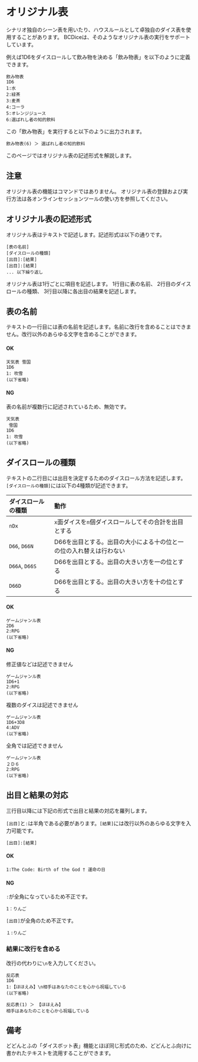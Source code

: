 # オリジナル表

シナリオ独自のシーン表を用いたり、ハウスルールとして卓独自のダイス表を使用することがあります。
BCDiceは、そのようなオリジナル表の実行をサポートしています。

例えば1D6をダイスロールして飲み物を決める「飲み物表」を以下のように定義できます。

```
飲み物表
1D6
1:水
2:緑茶
3:麦茶
4:コーラ
5:オレンジジュース
6:選ばれし者の知的飲料
```

この「飲み物表」を実行すると以下のように出力されます。

```
飲み物表(6) ＞ 選ばれし者の知的飲料
```

このページではオリジナル表の記述形式を解説します。

## 注意

オリジナル表の機能はコマンドではありません。
オリジナル表の登録および実行方法は各オンラインセッションツールの使い方を参照してください。

## オリジナル表の記述形式

オリジナル表はテキストで記述します。記述形式は以下の通りです。

```
[表の名前]
[ダイスロールの種類]
[出目]:[結果]
[出目]:[結果]
... 以下繰り返し
```

オリジナル表は1行ごとに項目を記述します。
1行目に表の名前、
2行目のダイスロールの種類、
3行目以降に各出目の結果を記述します。

## 表の名前

テキストの一行目には表の名前を記述します。名前に改行を含めることはできません。改行以外のあらゆる文字を含めることができます。

#### OK

```
天気表 雪国
1D6
1: 吹雪
(以下省略)
```

#### NG

表の名前が複数行に記述されているため、無効です。
```
天気表
 雪国
1D6
1: 吹雪
(以下省略)
```

## ダイスロールの種類

テキストの二行目には出目を決定するためのダイスロール方法を記述します。
`[ダイスロールの種類]`には以下の4種類が記述できます。

| ダイスロールの種類 | 動作 |
| :----- | :----- |
| `nDx` | `x`面ダイスを`n`個ダイスロールしてその合計を出目とする |
| `D66`, `D66N` | D66を出目とする。出目の大小による十の位と一の位の入れ替えは行わない |
| `D66A`, `D66S` | D66を出目とする。出目の大きい方を一の位とする |
| `D66D` | D66を出目とする。出目の大きい方を十の位とする |

#### OK

```
ゲームジャンル表
2D6
2:RPG
(以下省略)
```

#### NG

修正値などは記述できません
```
ゲームジャンル表
1D6+1
2:RPG
(以下省略)
```

複数のダイスは記述できません
```
ゲームジャンル表
1D6+3D8
4:ADV
(以下省略)
```

全角では記述できません
```
ゲームジャンル表
２Ｄ６
2:RPG
(以下省略)
```

## 出目と結果の対応

三行目以降には下記の形式で出目と結果の対応を羅列します。

`[出目]`と`:`は半角である必要があります。`[結果]`には改行以外のあらゆる文字を入力可能です。

```
[出目]:[結果]
```

#### OK

```
1:The Code: Birth of the God † 運命の日
```

#### NG

`:`が全角になっているため不正です。
```
1：りんご
```

`[出目]`が全角のため不正です。
```
１:りんご
```

### 結果に改行を含める

改行の代わりに`\n`を入力してください。

```
反応表
1D6
1:【ほほえみ】\n相手はあなたのことを心から祝福している
(以下省略)
```

```
反応表(1) ＞ 【ほほえみ】
相手はあなたのことを心から祝福している
```

## 備考
どどんとふの「ダイスボット表」機能とほぼ同じ形式のため、どどんとふ向けに書かれたテキストを流用することができます。